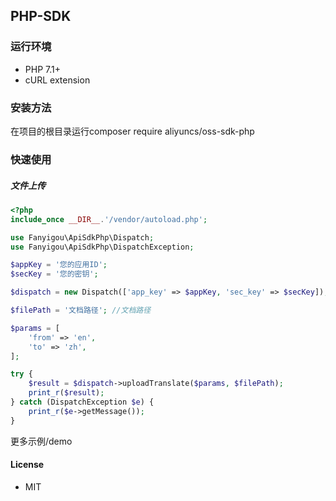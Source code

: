 ## PHP-SDK

### 运行环境
* PHP 7.1+
* cURL extension
### 安装方法
在项目的根目录运行composer require aliyuncs/oss-sdk-php
### 快速使用
##### 文件上传
```php
<?php
include_once __DIR__.'/vendor/autoload.php';

use Fanyigou\ApiSdkPhp\Dispatch;
use Fanyigou\ApiSdkPhp\DispatchException;

$appKey = '您的应用ID';
$secKey = '您的密钥';

$dispatch = new Dispatch(['app_key' => $appKey, 'sec_key' => $secKey]);

$filePath = '文档路径'; //文档路径

$params = [
    'from' => 'en',
    'to' => 'zh',
];

try {
    $result = $dispatch->uploadTranslate($params, $filePath);
    print_r($result);
} catch (DispatchException $e) {
    print_r($e->getMessage());
}
```
更多示例/demo   

#### License
*  MIT